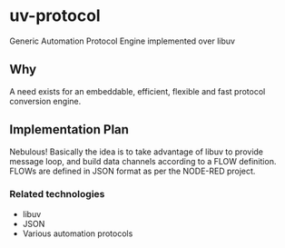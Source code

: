 # uv-protocol
Generic Automation Protocol Engine implemented over libuv 

## Why
A need exists for an embeddable, efficient, flexible and fast protocol conversion engine.

## Implementation Plan
Nebulous! Basically the idea is to take advantage of libuv to provide message loop, and build data channels according to a FLOW definition.  FLOWs are defined in JSON format as per the NODE-RED project.

### Related technologies
- libuv
- JSON
- Various automation protocols
